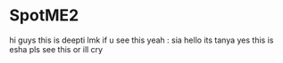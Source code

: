 # SpotME2

hi guys this is deepti lmk if u see this
yeah : sia
hello its tanya
yes this is esha pls see this or ill cry